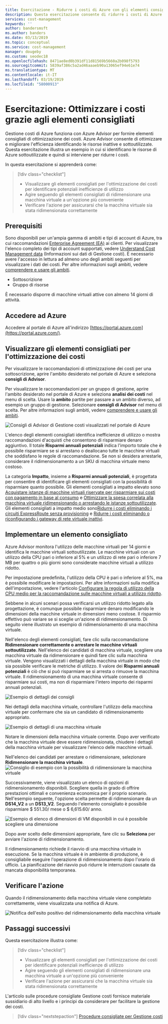```yaml
---
title: Esercitazione - Ridurre i costi di Azure con gli elementi consigliati di ottimizzazione | Microsoft Docs
description: Questa esercitazione consente di ridurre i costi di Azure quando si agisce seguendo gli elementi consigliati di ottimizzazione.
services: cost-management
keywords: ''
author: bandersmsft
ms.author: banders
ms.date: 03/13/2019
ms.topic: conceptual
ms.service: cost-management
manager: dougeby
ms.custom: seodec18
ms.openlocfilehash: 8471ae8ed0b391df11d81569b5660a2b098f5793
ms.sourcegitcommit: 5839af386c5a2ad46aaaeb90a13065ef94e61e74
ms.translationtype: MT
ms.contentlocale: it-IT
ms.lasthandoff: 03/19/2019
ms.locfileid: "58000913"
---
```

# <a name="tutorial-optimize-costs-from-recommendations"></a>Esercitazione: Ottimizzare i costi grazie agli elementi consigliati

Gestione costi di Azure funziona con Azure Advisor per fornire elementi consigliati di ottimizzazione dei costi. Azure Advisor consente di ottimizzare e migliorare l'efficienza identificando le risorse inattive e sottoutilizzate. Questa esercitazione illustra un esempio in cui si identificano le risorse di Azure sottoutilizzate e quindi si interviene per ridurre i costi.

In questa esercitazione si apprenderà come:

> [!div class="checklist"]
> * Visualizzare gli elementi consigliati per l'ottimizzazione dei costi per identificare potenziali inefficienze di utilizzo
> * Agire seguendo gli elementi consigliati di ridimensionare una macchina virtuale a un'opzione più conveniente
> * Verificare l'azione per assicurarsi che la macchina virtuale sia stata ridimensionata correttamente

## <a name="prerequisites"></a>Prerequisiti
Sono disponibili per un'ampia gamma di ambiti e tipi di account di Azure, tra cui raccomandazioni [Enterprise Agreement (EA)](https://azure.microsoft.com/pricing/enterprise-agreement/) ai clienti. Per visualizzare l'elenco completo dei tipi di account supportati, vedere [Understand Cost Management data](understand-cost-mgt-data.md) (Informazioni sui dati di Gestione costi). È necessario avere l'accesso in lettura ad almeno uno degli ambiti seguenti per visualizzare i dati dei costi. Per altre informazioni sugli ambiti, vedere [comprendere e usare gli ambiti](understand-work-scopes.md).

- Sottoscrizione
- Gruppo di risorse

È necessario disporre di macchine virtuali attive con almeno 14 giorni di attività.

## <a name="sign-in-to-azure"></a>Accedere ad Azure
Accedere al portale di Azure all'indirizzo [https://portal.azure.com](https://portal.azure.com/).

## <a name="view-cost-optimization-recommendations"></a>Visualizzare gli elementi consigliati per l'ottimizzazione dei costi

Per visualizzare le raccomandazioni di ottimizzazione dei costi per una sottoscrizione, aprire l'ambito desiderato nel portale di Azure e seleziona **consigli di Advisor**.

Per visualizzare le raccomandazioni per un gruppo di gestione, aprire l'ambito desiderato nel portale di Azure e seleziona **analisi dei costi** nel menu di scelta. Usare la **ambito** partite per passare a un ambito diverso, ad esempio un gruppo di gestione. Selezionare **consigli di Advisor** nel menu di scelta. Per altre informazioni sugli ambiti, vedere [comprendere e usare gli ambiti](understand-work-scopes.md).

![Consigli di Advisor di Gestione costi visualizzati nel portale di Azure](./media/tutorial-acm-opt-recommendations/advisor-recommendations.png)

L'elenco degli elementi consigliati identifica inefficienze di utilizzo o mostra raccomandazioni d'acquisti che consentono di risparmiare denaro aggiuntivo. Il totale **Risparmi annuali potenziali** indica l'importo totale che è possibile risparmiare se si arrestano o deallocano tutte le macchine virtuali che soddisfano le regole di raccomandazione. Se non si desidera arrestarle, considerare il ridimensionamento a un SKU di macchina virtuale meno costoso.

La categoria **Impatto**, insieme a **Risparmi annuali potenziali**, è progettata per consentire di identificare gli elementi consigliati con la possibilità di risparmiare quanto possibile. Gli elementi consigliati a impatto elevato sono [Acquistare istanze di macchine virtuali riservate per risparmiare sui costi con pagamento in base al consumo](../advisor/advisor-cost-recommendations.md#buy-reserved-virtual-machine-instances-to-save-money-over-pay-as-you-go-costs) e [Ottimizzare la spesa correlata alla macchina virtuale ridimensionando o arrestando le istanze sottoutilizzate](../advisor/advisor-cost-recommendations.md#optimize-virtual-machine-spend-by-resizing-or-shutting-down-underutilized-instances). Gli elementi consigliati a impatto medio sono[Ridurre i costi eliminando i circuiti ExpressRoute senza provisioning](../advisor/advisor-cost-recommendations.md#reduce-costs-by-eliminating-unprovisioned-expressroute-circuits) e [Ridurre i costi eliminando o riconfigurando i gateway di rete virtuale inattivi](../advisor/advisor-cost-recommendations.md#reduce-costs-by-deleting-or-reconfiguring-idle-virtual-network-gateways).

## <a name="act-on-a-recommendation"></a>Implementare un elemento consigliato

Azure Advisor monitora l'utilizzo delle macchine virtuali per 14 giorni e identifica le macchine virtuali sottoutilizzate. Le macchine virtuali con un utilizzo della CPU pari o inferiore al 5% e un utilizzo di rete pari o inferiore 7 MB per quattro o più giorni sono considerate macchine virtuali a utilizzo ridotto.

Per impostazione predefinita, l'utilizzo della CPU è pari o inferiore al 5%, ma è possibile modificare le impostazioni. Per altre informazioni sulla modifica dell'impostazione, vedere l'articolo [Configurare la regola di utilizzo della CPU medio per la raccomandazione sulle macchine virtuali a utilizzo ridotto](../advisor/advisor-get-started.md#configure-low-usage-vm-recommendation).

Sebbene in alcuni scenari possa verificarsi un utilizzo ridotto legato alla progettazione, è comunque possibile risparmiare denaro modificando le dimensioni della macchine virtuale in dimensioni meno costose. Il risparmio effettivo può variare se si sceglie un'azione di ridimensionamento. Di seguito viene illustrato un esempio di ridimensionamento di una macchina virtuale.

Nell'elenco degli elementi consigliati, fare clic sulla raccomandazione **Ridimensionare correttamente o arrestare le macchine virtuali sottoutilizzate**. Nell'elenco dei candidati di macchina virtuale, scegliere una macchina virtuale da ridimensionare e quindi fare clic sulla macchina virtuale. Vengono visualizzati i dettagli della macchina virtuale in modo che sia possibile verificare le metriche di utilizzo. Il valore dei **Risparmi annuali potenziali** è ciò che si può risparmiare se si arresta o rimuove la macchina virtuale. Il ridimensionamento di una macchina virtuale consente di risparmiare sui costi, ma non di risparmiare l'intero importo dei risparmi annuali potenziali.

![Esempio di dettagli dei consigli](./media/tutorial-acm-opt-recommendations/recommendation-details.png)

Nei dettagli della macchina virtuale, controllare l'utilizzo della macchina virtuale per confermare che sia un candidato di ridimensionamento appropriato.

![Esempio di dettagli di una macchina virtuale](./media/tutorial-acm-opt-recommendations/vm-details.png)

Notare le dimensioni della macchina virtuale corrente. Dopo aver verificato che la macchina virtuale deve essere ridimensionata, chiudere i dettagli della macchina virtuale per visualizzare l'elenco delle macchine virtuali.

Nell'elenco dei candidati per arrestare o ridimensionare, selezionare **Ridimensionare la macchina virtuale**.
![Consiglio di esempio con la possibilità di ridimensionare la macchina virtuale](./media/tutorial-acm-opt-recommendations/resize-vm.png)

Successivamente, viene visualizzato un elenco di opzioni di ridimensionamento disponibili. Scegliere quella in grado di offrire prestazioni ottimali e convenienza economica per il proprio scenario. Nell'esempio seguente, l'opzione scelta permette di ridimensionare da un **DS14\_V2** a un **DS13\_V2**. Seguendo l'elemento consigliato è possibile risparmiare $ 551.30/ mese o $ 6,615.60/ anno.

![Esempio di elenco di dimensioni di VM disponibili in cui è possibile scegliere una dimensione](./media/tutorial-acm-opt-recommendations/choose-size.png)

Dopo aver scelto delle dimensioni appropriate, fare clic su **Seleziona** per avviare l'azione di ridimensionamento.

Il ridimensionamento richiede il riavvio di una macchina virtuale in esecuzione. Se la macchina virtuale è in ambiente di produzione, è consigliabile eseguire l'operazione di ridimensionamento dopo l'orario di ufficio. La pianificazione del riavvio può ridurre le interruzioni causate da mancata disponibilità temporanea.

## <a name="verify-the-action"></a>Verificare l'azione

Quando il ridimensionamento della macchina virtuale viene completato correttamente, viene visualizzata una notifica di Azure.

![Notifica dell'esito positivo del ridimensionamento della macchina virtuale](./media/tutorial-acm-opt-recommendations/resized-notification.png)

## <a name="next-steps"></a>Passaggi successivi

Questa esercitazione illustra come:

> [!div class="checklist"]
> * Visualizzare gli elementi consigliati per l'ottimizzazione dei costi per identificare potenziali inefficienze di utilizzo
> * Agire seguendo gli elementi consigliati di ridimensionare una macchina virtuale a un'opzione più conveniente
> * Verificare l'azione per assicurarsi che la macchina virtuale sia stata ridimensionata correttamente

L'articolo sulle procedure consigliate Gestione costi fornisce materiale sussidiario di alto livello e i principi da considerare per facilitare la gestione dei costi.

> [!div class="nextstepaction"]
> [Procedure consigliate per Gestione costi](cost-mgt-best-practices.md)
